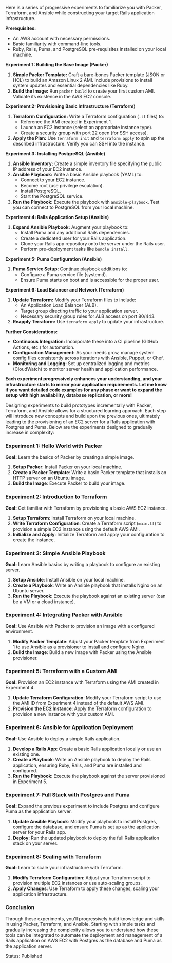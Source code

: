 Here is a series of progressive experiments to familiarize you with Packer, Terraform, and Ansible while constructing your target Rails application infrastructure.  

**Prerequisites:**

* An AWS account with necessary permissions.
* Basic familiarity with command-line tools.
* Ruby, Rails, Puma, and PostgreSQL pre-requisites installed on your local machine.

**Experiment 1: Building the Base Image (Packer)**

1. **Simple Packer Template:** Craft a bare-bones Packer template (JSON or HCL) to build an Amazon Linux 2 AMI. Include provisions to install system updates and essential dependencies like Ruby.
2. **Build the Image:** Run `packer build` to create your first custom AMI. Validate its existence in the AWS EC2 console.

**Experiment 2: Provisioning Basic Infrastructure (Terraform)**

1. **Terraform Configuration:**  Write a Terraform configuration (`.tf` files) to:
   * Reference the AMI created in Experiment 1.
   * Launch an EC2 instance (select an appropriate instance type).
   * Create a security group with port 22 open (for SSH access).
2. **Apply the Plan:**  Use `terraform init` and `terraform apply` to spin up the described infrastructure. Verify you can SSH into the instance.

**Experiment 3: Installing PostgreSQL (Ansible)**

1. **Ansible Inventory:** Create a simple inventory file specifying the public IP address of your EC2 instance.
2. **Ansible Playbook:** Write a basic Ansible playbook (YAML) to:
   * Connect to your EC2 instance.
   * Become root (use privilege escalation).
   * Install PostgreSQL.
   * Start the PostgreSQL service.
3. **Run the Playbook:**  Execute the playbook with `ansible-playbook`. Test you can connect to PostgreSQL from your local machine.

**Experiment 4: Rails Application Setup (Ansible)**

1. **Expand Ansible Playbook:** Augment your playbook to:
   * Install Puma and any additional Rails dependencies.
   * Create a dedicated user for your Rails application.
   * Clone your Rails app repository onto the server under the Rails user.
   * Perform pre-deployment tasks like `bundle install`.

**Experiment 5: Puma Configuration (Ansible)**

1. **Puma Service Setup:** Continue playbook additions to:
   * Configure a Puma service file (systemd).
   * Ensure Puma starts on boot and is accessible for the proper user.

**Experiment 6: Load Balancer and Network (Terraform)**

1. **Update Terraform:** Modify your Terraform files to include:
   * An Application Load Balancer (ALB).
   * Target group directing traffic to your application server.
   * Necessary security group rules for ALB access on port 80/443.
2. **Reapply Terraform:** Use `terraform apply` to update your infrastructure.

**Further Considerations:**

* **Continuous Integration:** Incorporate these into a CI pipeline (GitHub Actions, etc.) for automation.
* **Configuration Management:** As your needs grow, manage system config files consistently across iterations with Ansible, Puppet, or Chef.
* **Monitoring and Logging:** Set up centralized logging and metrics (CloudWatch) to monitor server health and application performance.

**Each experiment progressively enhances your understanding, and your infrastructure starts to mirror your application requirements. Let me know if you want detailed code examples for any phase or want to expand the setup with high availability, database replication, or more!** 

Designing experiments to build prototypes incrementally with Packer, Terraform, and Ansible allows for a structured learning approach. Each step will introduce new concepts and build upon the previous ones, ultimately leading to the provisioning of an EC2 server for a Rails application with Postgres and Puma. Below are the experiments designed to gradually increase in complexity:

### Experiment 1: Hello World with Packer

**Goal:** Learn the basics of Packer by creating a simple image.

1. **Setup Packer**: Install Packer on your local machine.
2. **Create a Packer Template**: Write a basic Packer template that installs an HTTP server on an Ubuntu image.
3. **Build the Image**: Execute Packer to build your image.

### Experiment 2: Introduction to Terraform

**Goal:** Get familiar with Terraform by provisioning a basic AWS EC2 instance.

1. **Setup Terraform**: Install Terraform on your local machine.
2. **Write Terraform Configuration**: Create a Terraform script (`main.tf`) to provision a simple EC2 instance using the default AWS AMI.
3. **Initialize and Apply**: Initialize Terraform and apply your configuration to create the instance.

### Experiment 3: Simple Ansible Playbook

**Goal:** Learn Ansible basics by writing a playbook to configure an existing server.

1. **Setup Ansible**: Install Ansible on your local machine.
2. **Create a Playbook**: Write an Ansible playbook that installs Nginx on an Ubuntu server.
3. **Run the Playbook**: Execute the playbook against an existing server (can be a VM or a cloud instance).

### Experiment 4: Integrating Packer with Ansible

**Goal:** Use Ansible with Packer to provision an image with a configured environment.

1. **Modify Packer Template**: Adjust your Packer template from Experiment 1 to use Ansible as a provisioner to install and configure Nginx.
2. **Build the Image**: Build a new image with Packer using the Ansible provisioner.

### Experiment 5: Terraform with a Custom AMI

**Goal:** Provision an EC2 instance with Terraform using the AMI created in Experiment 4.

1. **Update Terraform Configuration**: Modify your Terraform script to use the AMI ID from Experiment 4 instead of the default AWS AMI.
2. **Provision the EC2 Instance**: Apply the Terraform configuration to provision a new instance with your custom AMI.

### Experiment 6: Ansible for Application Deployment

**Goal:** Use Ansible to deploy a simple Rails application.

1. **Develop a Rails App**: Create a basic Rails application locally or use an existing one.
2. **Create a Playbook**: Write an Ansible playbook to deploy the Rails application, ensuring Ruby, Rails, and Puma are installed and configured.
3. **Run the Playbook**: Execute the playbook against the server provisioned in Experiment 5.

### Experiment 7: Full Stack with Postgres and Puma

**Goal:** Expand the previous experiment to include Postgres and configure Puma as the application server.

1. **Update Ansible Playbook**: Modify your playbook to install Postgres, configure the database, and ensure Puma is set up as the application server for your Rails app.
2. **Deploy**: Run the updated playbook to deploy the full Rails application stack on your server.

### Experiment 8: Scaling with Terraform

**Goal:** Learn to scale your infrastructure with Terraform.

1. **Modify Terraform Configuration**: Adjust your Terraform script to provision multiple EC2 instances or use auto-scaling groups.
2. **Apply Changes**: Use Terraform to apply these changes, scaling your application infrastructure.

### Conclusion

Through these experiments, you'll progressively build knowledge and skills in using Packer, Terraform, and Ansible. Starting with simple tasks and gradually increasing the complexity allows you to understand how these tools can be integrated to automate the deployment and management of a Rails application on AWS EC2 with Postgres as the database and Puma as the application server.

Status: Published